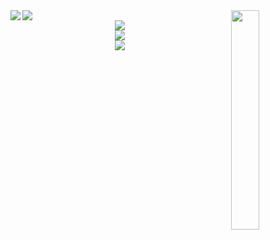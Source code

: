 <div>
	<a href="http://kyrie25.dev">
		<img src="https://user-images.githubusercontent.com/77577746/149508180-c75be0e3-1983-4592-9f1d-d58b64f055d4.gif" align="right" height=30% />
	</a>
<a href="https://discord.com/users/368399721494216706" >  
	<img src="https://lanyard.kyrie25.dev/api/368399721494216706?imgStyle=square" />  
</a>  
<a href="https://last.fm/users/kyrie25">
	<img src="https://lastfm-recently-played.vercel.app/api?user=kyrie25&count=9" align="left"/>
</a>
	</div>
<div align="center">
	<a href="http://kyrie25.dev" >  
  		<img src="https://readme-stats.kyrie25.dev/api?username=kyrie25&include_all_commits=true&show_icons=true&count_private=true&custom_title=GitHub+Stats&theme=react&card_width=300" />  
	</a>
</div>

<div align="center">
	<a href="http://kyrie25.dev" >  
  		<img src="https://readme-stats.kyrie25.dev/api/top-langs?username=kyrie25&theme=react&layout=compact&langs_count=8&card_width=437" />  
	</a>
</div>
<div align="center">
	<a href="https://hits.seeyoufarm.com">
		<img src="https://hits.seeyoufarm.com/api/count/incr/badge.svg?url=https%3A%2F%2Fgithub.com%2Fkyrie25&count_bg=%2357BDDA&title_bg=%23555555&icon=github.svg&icon_color=%23E7E7E7&title=rrat+counter&edge_flat=false"/>
	</a>
</div>

